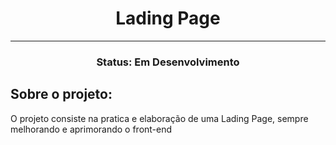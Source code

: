 <h1 align="center">Lading Page</h1>

<hr>
 
<h3 align="center">Status: Em Desenvolvimento</h3>

## Sobre o projeto:
<p>O projeto consiste na pratica e elaboração de uma Lading Page, sempre melhorando e aprimorando o front-end</p>

 
